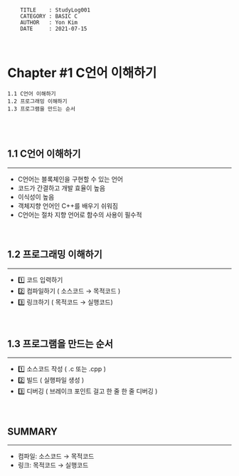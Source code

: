 ```

    TITLE    : StudyLog001
    CATEGORY : BASIC C
    AUTHOR   : Yon Kim
    DATE     : 2021-07-15

```
<br>

# **Chapter #1 C언어 이해하기**


`1.1 C언어 이해하기`<br>
`1.2 프로그래밍 이해하기`<br>
`1.3 프로그램을 만드는 순서`<br>

<br><br>



## 1.1 C언어 이해하기

---

- C언어는 블록체인을 구현할 수 있는 언어
- 코드가 간결하고 개발 효율이 높음
- 이식성이 높음
- 객체지향 언어인 C++를 배우기 쉬워짐
- C언어는 절차 지향 언어로 함수의 사용이 필수적  <br> 
<br><br>



## 1.2 프로그래밍 이해하기

---

- 1️⃣ 코드 입력하기
- 2️⃣ 컴파일하기 ( 소스코드 → 목적코드 )
- 3️⃣ 링크하기 ( 목적코드 → 실행코드)   <br>
<br><br>



## 1.3 프로그램을 만드는 순서

---

- 1️⃣ 소스코드 작성 ( .c 또는 .cpp )
- 2️⃣ 빌드 ( 실행파일 생성 )
- 3️⃣ 디버깅 ( 브레이크 포인트 걸고 한 줄 한 줄 디버깅 )   <br>
<br><br>



## SUMMARY

---

- 컴파일: 소스코드 → 목적코드
- 링크: 목적코드 → 실행코드   